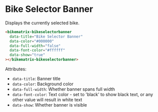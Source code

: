 # Bike Selector Banner

Displays the currently selected bike.

```html
<bikematrix-bikeselectorbanner
  data-title="Bike Selector Banner"
  data-color="#000000"
  data-full-width="false"
  data-font-color="#ffffff"
  data-show="true"
></bikematrix-bikeselectorbanner>
```

Attributes:

- `data-title`: Banner title
- `data-color`: Background color
- `data-full-width`: Whether banner spans full width
- `data-font-color`: Text color - set to 'black' to show black text, or any other value will result in white text
- `data-show`: Whether banner is visible
